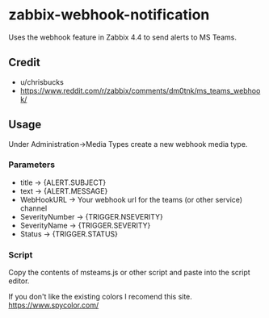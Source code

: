 # zabbix-webhook-notification
Uses the webhook feature in Zabbix 4.4 to send alerts to MS Teams.

## Credit
- u/chrisbucks
- https://www.reddit.com/r/zabbix/comments/dm0tnk/ms_teams_webhook/

## Usage
Under Administration->Media Types create a new webhook media type.

### Parameters
- title -> {ALERT.SUBJECT}
- text -> {ALERT.MESSAGE}
- WebHookURL -> Your webhook url for the teams (or other service) channel
- SeverityNumber -> {TRIGGER.NSEVERITY}
- SeverityName -> {TRIGGER.SEVERITY}
- Status -> {TRIGGER.STATUS}

### Script
Copy the contents of msteams.js or other script and paste into the script editor.

If you don't like the existing colors I recomend this site. https://www.spycolor.com/
